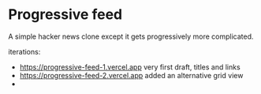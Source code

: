 # Progressive feed

A simple hacker news clone except it gets progressively more complicated.

iterations:
- https://progressive-feed-1.vercel.app very first draft, titles and links
- https://progressive-feed-2.vercel.app added an alternative grid view
- 

## 